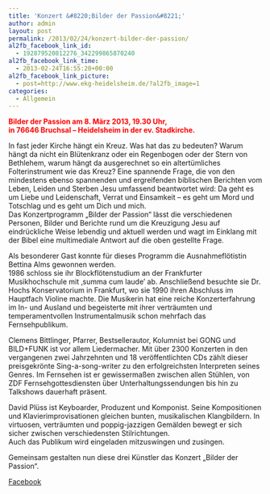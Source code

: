 ```yaml
---
title: 'Konzert &#8220;Bilder der Passion&#8221;'
author: admin
layout: post
permalink: /2013/02/24/konzert-bilder-der-passion/
al2fb_facebook_link_id:
  - 192879520812276_342299865870240
al2fb_facebook_link_time:
  - 2013-02-24T16:55:20+00:00
al2fb_facebook_link_picture:
  - post=http://www.ekg-heidelsheim.de/?al2fb_image=1
categories:
  - Allgemein
---
```

**<span style="color: #ff0000;">Bilder der Passion am 8. März 2013, 19.30 Uhr,</span>**  
**<span style="color: #ff0000;"> in 76646 Bruchsal &#8211; Heidelsheim in der ev. Stadkirche.</span>**

In fast jeder Kirche hängt ein Kreuz. Was hat das zu bedeuten? Warum hängt da nicht ein Blütenkranz oder ein Regenbogen oder der Stern von Bethlehem, warum hängt da ausgerechnet so ein altertümliches Folterinstrument wie das Kreuz? Eine spannende Frage, die von den mindestens ebenso spannenden und ergreifenden biblischen Berichten vom Leben, Leiden und Sterben Jesu umfassend beantwortet wird: Da geht es um Liebe und Leidenschaft, Verrat und Einsamkeit – es geht um Mord und Totschlag und es geht um Dich und mich.  
Das Konzertprogramm „Bilder der Passion“ lässt die verschiedenen Personen, Bilder und Berichte rund um die Kreuzigung Jesu auf eindrückliche Weise lebendig und aktuell werden und wagt im Einklang mit der Bibel eine multimediale Antwort auf die oben gestellte Frage.

Als besonderer Gast konnte für dieses Programm die Ausnahmeflötistin Bettina Alms gewonnen werden.  
1986 schloss sie ihr Blockflötenstudium an der Frankfurter Musikhochschule mit ‚summa cum laude’ ab. Anschließend besuchte sie Dr. Hochs Konservatorium in Frankfurt, wo sie 1990 ihren Abschluss im Hauptfach Violine machte. Die Musikerin hat eine reiche Konzerterfahrung im In- und Ausland und begeisterte mit ihrer verträumten und temperamentvollen Instrumentalmusik schon mehrfach das Fernsehpublikum.

Clemens Bittlinger, Pfarrer, Bestsellerautor, Kolumnist bei GONG und BILD+FUNK ist vor allem Liedermacher. Mit über 2300 Konzerten in den vergangenen zwei Jahrzehnten und 18 veröffentlichten CDs zählt dieser preisgekrönte Sing-a-song-writer zu den erfolgreichsten Interpreten seines Genres. Im Fernsehen ist er gewissermaßen zwischen allen Stühlen, von ZDF Fernsehgottesdiensten über Unterhaltungssendungen bis hin zu Talkshows dauerhaft präsent.

David Plüss ist Keyboarder, Produzent und Komponist. Seine Kompositionen und Klavierimprovisationen gleichen bunten, musikalischen Klangbildern. In virtuosen, verträumten und poppig-jazzigen Gemälden bewegt er sich sicher zwischen verschiedensten Stilrichtungen.  
Auch das Publikum wird eingeladen mitzuswingen und zusingen.

Gemeinsam gestalten nun diese drei Künstler das Konzert „Bilder der Passion“.

<div class="al2fb_anchor">
  <a href="http://www.facebook.com/permalink.php?story_fbid=342299865870240&id=192879520812276" target="_blank">Facebook</div></a>